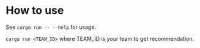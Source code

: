 # How to use
See `cargo run -- --help` for usage.

`cargo run <TEAM_ID>` where TEAM_ID is your team to get recommendation.
